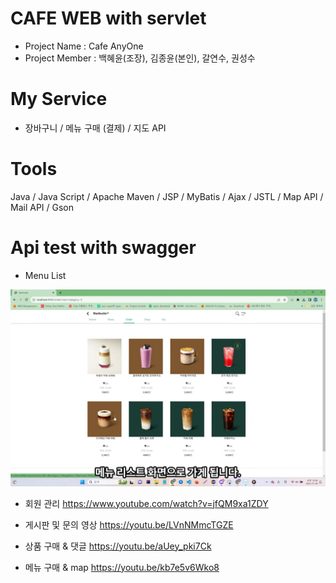 # CAFE WEB with servlet

- Project Name : Cafe AnyOne
- Project Member : 백혜윤(조장), 김종윤(본인), 갈연수, 권성수

# My Service

- 장바구니 / 메뉴 구매 (결제) / 지도 API

# Tools

Java / Java Script / Apache Maven / JSP / MyBatis / Ajax / JSTL / Map API / Mail API / Gson

# Api test with swagger

- Menu List

![api 목록](./readMeImgs/menulist.png)

- 회원 관리
  https://www.youtube.com/watch?v=jfQM9xa1ZDY

- 게시판 및 문의 영상
  https://youtu.be/LVnNMmcTGZE

- 상품 구매 & 댓글
  https://youtu.be/aUey_pki7Ck

- 메뉴 구매 & map
  https://youtu.be/kb7e5v6Wko8
